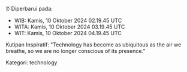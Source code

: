 ⏰ Diperbarui pada:
- WIB: Kamis, 10 Oktober 2024 02.19.45 UTC
- WITA: Kamis, 10 Oktober 2024 03.19.45 UTC
- WIT: Kamis, 10 Oktober 2024 04.19.45 UTC

Kutipan Inspiratif:
"Technology has become as ubiquitous as the air we breathe, so we are no longer conscious of its presence."


Kategori: technology

